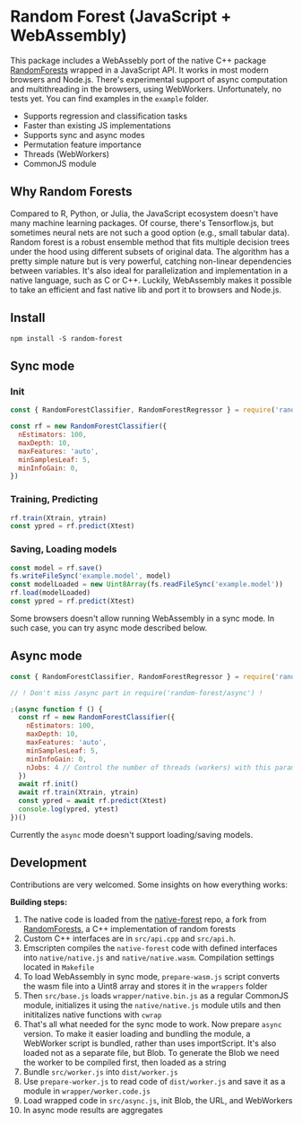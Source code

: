 # Random Forest (JavaScript + WebAssembly)

This package includes a WebAssebly port of the native C++ package [RandomForests](https://github.com/handspeaker/RandomForests) wrapped in a JavaScript API. It works in most modern browsers and Node.js. There's experimental support of async computation and multithreading in the browsers, using WebWorkers. Unfortunately, no tests yet. You can find examples in the `example` folder.

* Supports regression and classification tasks
* Faster than existing JS implementations
* Supports sync and async modes
* Permutation feature importance
* Threads (WebWorkers)
* CommonJS module

## Why Random Forests
Compared to R, Python, or Julia, the JavaScript ecosystem doesn't have many machine learning packages. Of course, there's Tensorflow.js, but sometimes neural nets are not such a good option (e.g., small tabular data). Random forest is a robust ensemble method that fits multiple decision trees under the hood using different subsets of original data. The algorithm has a pretty simple nature but is very powerful, catching non-linear dependencies between variables. It's also ideal for parallelization and implementation in a native language, such as C or C++. Luckily, WebAssembly makes it possible to take an efficient and fast native lib and port it to browsers and Node.js.

## Install
```
npm install -S random-forest
```

## Sync mode

### Init
```javascript
const { RandomForestClassifier, RandomForestRegressor } = require('random-forest')

const rf = new RandomForestClassifier({
  nEstimators: 100,
  maxDepth: 10,
  maxFeatures: 'auto',
  minSamplesLeaf: 5,
  minInfoGain: 0,
})
``` 

### Training, Predicting
```javascript
rf.train(Xtrain, ytrain)
const ypred = rf.predict(Xtest)
```

### Saving, Loading models
```javascript
const model = rf.save()
fs.writeFileSync('example.model', model)
const modelLoaded = new Uint8Array(fs.readFileSync('example.model'))
rf.load(modelLoaded)
const ypred = rf.predict(Xtest)
```

Some browsers doesn't allow running WebAssembly in a sync mode.
In such case, you can try async mode described below.

## Async mode
```javascript
const { RandomForestClassifier, RandomForestRegressor } = require('random-forest/async')

// ! Don't miss /async part in require('random-forest/async') !

;(async function f () {
  const rf = new RandomForestClassifier({
    nEstimators: 100,
    maxDepth: 10,
    maxFeatures: 'auto',
    minSamplesLeaf: 5,
    minInfoGain: 0,
    nJobs: 4 // Control the number of threads (workers) with this param
  })
  await rf.init()
  await rf.train(Xtrain, ytrain)
  const ypred = await rf.predict(Xtest)
  console.log(ypred, ytest)
})()
```

Currently the `async` mode doesn't support loading/saving models.

## Development

Contributions are very welcomed. Some insights on how everything works:

**Building steps:**
1. The native code is loaded from the [native-forest](https://github.com/zemlyansky/native-forest) repo, a fork from [RandomForests](https://github.com/handspeaker/RandomForests), a C++ implementation of random forests
2. Custom C++ interfaces are in `src/api.cpp` and `src/api.h`.
3. Emscripten compiles the `native-forest` code with defined interfaces into `native/native.js` and `native/native.wasm`. Compilation settings located in `Makefile`
4. To load WebAssembly in sync mode, `prepare-wasm.js` script converts the wasm file into a Uint8 array and stores it in the `wrappers` folder
5. Then `src/base.js` loads `wrapper/native.bin.js` as a regular CommonJS module, initializes it using the `native/native.js` module utils and then inititalizes native functions with `cwrap`
6. That's all what needed for the sync mode to work. Now prepare `async` version. To make it easier loading and bundling the module, a WebWorker script is bundled, rather than uses importScript. It's also loaded not as a separate file, but Blob. To generate the Blob we need the worker to be compiled first, then loaded as a string
7. Bundle `src/worker.js` into `dist/worker.js`
8. Use `prepare-worker.js` to read code of `dist/worker.js` and save it as a module in `wrapper/worker.code.js`
9. Load wrapped code in `src/async.js`, init Blob, the URL, and WebWorkers
10. In async mode results are aggregates

